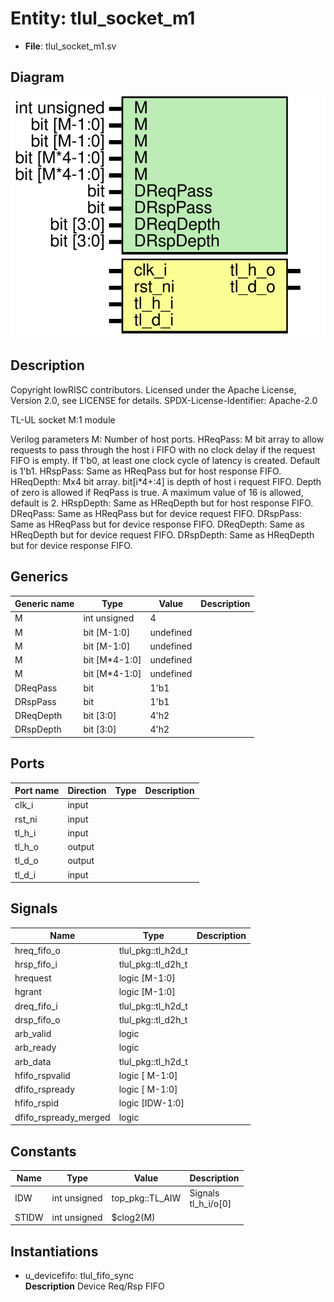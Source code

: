 # Entity: tlul_socket_m1

- **File**: tlul_socket_m1.sv
## Diagram

![Diagram](tlul_socket_m1.svg "Diagram")
## Description

 Copyright lowRISC contributors.
 Licensed under the Apache License, Version 2.0, see LICENSE for details.
 SPDX-License-Identifier: Apache-2.0

 TL-UL socket M:1 module

 Verilog parameters
   M:             Number of host ports.
   HReqPass:      M bit array to allow requests to pass through the host i
                  FIFO with no clock delay if the request FIFO is empty. If
                  1'b0, at least one clock cycle of latency is created.
                  Default is 1'b1.
   HRspPass:      Same as HReqPass but for host response FIFO.
   HReqDepth:     Mx4 bit array. bit[i*4+:4] is depth of host i request FIFO.
                  Depth of zero is allowed if ReqPass is true. A maximum value
                  of 16 is allowed, default is 2.
   HRspDepth:     Same as HReqDepth but for host response FIFO.
   DReqPass:      Same as HReqPass but for device request FIFO.
   DRspPass:      Same as HReqPass but for device response FIFO.
   DReqDepth:     Same as HReqDepth but for device request FIFO.
   DRspDepth:     Same as HReqDepth but for device response FIFO.

## Generics

| Generic name | Type          | Value     | Description |
| ------------ | ------------- | --------- | ----------- |
| M            | int unsigned  | 4         |             |
| M            | bit [M-1:0]   | undefined |             |
| M            | bit [M-1:0]   | undefined |             |
| M            | bit [M*4-1:0] | undefined |             |
| M            | bit [M*4-1:0] | undefined |             |
| DReqPass     | bit           | 1'b1      |             |
| DRspPass     | bit           | 1'b1      |             |
| DReqDepth    | bit [3:0]     | 4'h2      |             |
| DRspDepth    | bit [3:0]     | 4'h2      |             |
## Ports

| Port name | Direction | Type | Description |
| --------- | --------- | ---- | ----------- |
| clk_i     | input     |      |             |
| rst_ni    | input     |      |             |
| tl_h_i    | input     |      |             |
| tl_h_o    | output    |      |             |
| tl_d_o    | output    |      |             |
| tl_d_i    | input     |      |             |
## Signals

| Name                  | Type               | Description |
| --------------------- | ------------------ | ----------- |
| hreq_fifo_o           | tlul_pkg::tl_h2d_t |             |
| hrsp_fifo_i           | tlul_pkg::tl_d2h_t |             |
| hrequest              | logic [M-1:0]      |             |
| hgrant                | logic [M-1:0]      |             |
| dreq_fifo_i           | tlul_pkg::tl_h2d_t |             |
| drsp_fifo_o           | tlul_pkg::tl_d2h_t |             |
| arb_valid             | logic              |             |
| arb_ready             | logic              |             |
| arb_data              | tlul_pkg::tl_h2d_t |             |
| hfifo_rspvalid        | logic [  M-1:0]    |             |
| dfifo_rspready        | logic [  M-1:0]    |             |
| hfifo_rspid           | logic [IDW-1:0]    |             |
| dfifo_rspready_merged | logic              |             |
## Constants

| Name  | Type         | Value           | Description                                                                                                                                                                                                                                                                                                                                                                                                                                                                                                                                                                                                                                                                                                                                                                                                                                  |
| ----- | ------------ | --------------- | -------------------------------------------------------------------------------------------------------------------------------------------------------------------------------------------------------------------------------------------------------------------------------------------------------------------------------------------------------------------------------------------------------------------------------------------------------------------------------------------------------------------------------------------------------------------------------------------------------------------------------------------------------------------------------------------------------------------------------------------------------------------------------------------------------------------------------------------- |
| IDW   | int unsigned | top_pkg::TL_AIW |  Signals<br>   tl_h_i/o[0] |  tl_h_i/o[1] | ... |  tl_h_i/o[M-1]       |              |                    |  u_hostfifo[0]  u_hostfifo[1]        u_hostfifo[M-1]       |              |                    |        hreq_fifo_o(i) / hrsp_fifo_i(i)      ---------------------------------------      |       request/grant/req_data        |      |                                     |      |           PRIM_ARBITER              |      |                                     |      |  arb_valid / arb_ready / arb_data   |      ---------------------------------------                      |                 dreq_fifo_i / drsp_fifo_o                      |                 u_devicefifo                      |                   tl_d_o/i<br>  Required ID width to distinguish between host ports   Used in response steering  |
| STIDW | int unsigned | $clog2(M)       |                                                                                                                                                                                                                                                                                                                                                                                                                                                                                                                                                                                                                                                                                                                                                                                                                                              |
## Instantiations

- u_devicefifo: tlul_fifo_sync
</br>**Description**
 Device Req/Rsp FIFO

